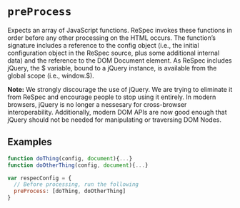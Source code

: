 ﻿# `preProcess`

Expects an array of JavaScript functions. ReSpec invokes these functions in order before any other processing on the HTML occurs. The function’s signature includes a reference to the config object (i.e., the initial configuration object in the ReSpec source, plus some additional internal data) and the reference to the DOM Document element. As ReSpec includes jQuery, the $ variable, bound to a jQuery instance, is available from the global scope (i.e., window.$).

**Note:** We strongly discourage the use of jQuery. We are trying to eliminate it from ReSpec and encourage people to stop using it entirely. In modern browsers, jQuery is no longer a nessesary for cross-browser interoperability. Additionally, modern DOM APIs are now good enough that jQuery should not be needed for manipulating or traversing DOM Nodes.

## Examples

```js
function doThing(config, document){...}
function doOtherThing(config, document){...}

var respecConfig = {
  // Before processing, run the following
  preProcess: [doThing, doOtherThing]
}
```

